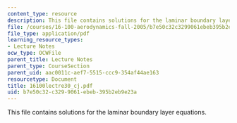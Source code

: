 ```yaml
---
content_type: resource
description: This file contains solutions for the laminar boundary layer equations.
file: /courses/16-100-aerodynamics-fall-2005/b7e50c32c3299061ebeb395b2eb9e23a_16100lectre30_cj.pdf
file_type: application/pdf
learning_resource_types:
- Lecture Notes
ocw_type: OCWFile
parent_title: Lecture Notes
parent_type: CourseSection
parent_uid: aac0011c-aef7-5515-ccc9-354af44ae163
resourcetype: Document
title: 16100lectre30_cj.pdf
uid: b7e50c32-c329-9061-ebeb-395b2eb9e23a
---
```

This file contains solutions for the laminar boundary layer equations.

